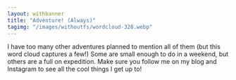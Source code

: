 ```yaml
---
layout: withbanner
title: "Adventure! (Always)"
tagimg: "/images/withoutfs/wordcloud-320.webp"
---
```


I have too many other adventures planned to mention all of them (but this word cloud captures a few!) Some are small enough to do in a weekend, but others are a full on expedition. Make sure you follow me on my blog and Instagram to see all the cool things I get up to!

